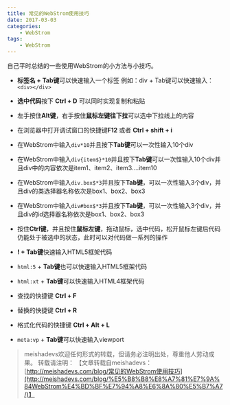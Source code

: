 ```yaml
---
title: 常见的WebStrom使用技巧
date: 2017-03-03
categories:
	- WebStrom
tags:
    - WebStrom
---
```


自己平时总结的一些使用WebStrom的小方法与小技巧。
<!--more-->

- **标签名 + Tab键**可以快速输入一个标签 例如：div + Tab键可以快速输入：`<div></div>`


- **选中代码**按下 **Ctrl + D** 可以同时实现复制和粘贴


- 左手按住**Alt键**，右手按住**鼠标左键往下拉**可以选中下拉线上的内容


- 在浏览器中打开调试窗口的快捷键**F12** 或者 **Ctrl + shift + i**


- 在WebStrom中输入`div*10`并且按下**Tab键**可以一次性输入10个div


- 在WebStrom中输入`div{item$}*10`并且按下**Tab键**可以一次性输入10个div并且div中的内容依次是item1、item2、item3….item10


- 在WebStrom中输入`div.box$*3`并且按下**Tab键**，可以一次性输入3个div，并且div的类选择器名称依次是box1、box2、box3


- 在WebStrom中输入`div#box$*3`并且按下**Tab键**，可以一次性输入3个div，并且div的id选择器名称依次是box1、box2、box3


- 按住**Ctrl键**，并且按住**鼠标左键**，拖动鼠标，选中代码，松开鼠标左键后代码仍能处于被选中的状态，此时可以对代码做一系列的操作


- **! + Tab键**快速输入HTML5框架代码


- `html:5` + **Tab键**也可以快速输入HTML5框架代码


- `html:xt` + **Tab键**可以快速输入HTML4框架代码


- 查找的快捷键 **Ctrl + F**


- 替换的快捷键 **Ctrl + R**  


- 格式化代码的快捷键 **Ctrl + Alt + L**  


- `meta:vp` + **Tab键**可以快速输入viewport  

> meishadevs欢迎任何形式的转载，但请务必注明出处，尊重他人劳动成果。
转载请注明： 【文章转载自meishadevs：[http://meishadevs.com/blog/常见的WebStrom使用技巧](http://meishadevs.com/blog/%E5%B8%B8%E8%A7%81%E7%9A%84WebStrom%E4%BD%BF%E7%94%A8%E6%8A%80%E5%B7%A7/)】